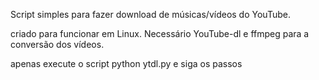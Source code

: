 Script simples para fazer download de músicas/vídeos do YouTube.

criado para funcionar em Linux.
Necessário YouTube-dl e ffmpeg para a conversão dos vídeos.

apenas execute o script python ytdl.py e siga os passos
